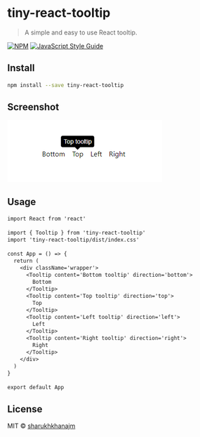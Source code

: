 # tiny-react-tooltip

> A simple and easy to use React tooltip.

[![NPM](https://img.shields.io/npm/v/tiny-react-tooltip.svg)](https://www.npmjs.com/package/tiny-react-tooltip) [![JavaScript Style Guide](https://img.shields.io/badge/code_style-standard-brightgreen.svg)](https://standardjs.com)

## Install

```bash
npm install --save tiny-react-tooltip
```

## Screenshot

![screenshot](https://github.com/sharukhkhanajm/tiny-react-tooltip/blob/main/Screenshot_1.png)

## Usage

```tsx
import React from 'react'

import { Tooltip } from 'tiny-react-tooltip'
import 'tiny-react-tooltip/dist/index.css'

const App = () => {
  return (
    <div className='wrapper'>
      <Tooltip content='Bottom tooltip' direction='bottom'>
        Bottom
      </Tooltip>
      <Tooltip content='Top tooltip' direction='top'>
        Top
      </Tooltip>
      <Tooltip content='Left tooltip' direction='left'>
        Left
      </Tooltip>
      <Tooltip content='Right tooltip' direction='right'>
        Right
      </Tooltip>
    </div>
  )
}

export default App
```

## License

MIT © [sharukhkhanajm](https://github.com/sharukhkhanajm)
